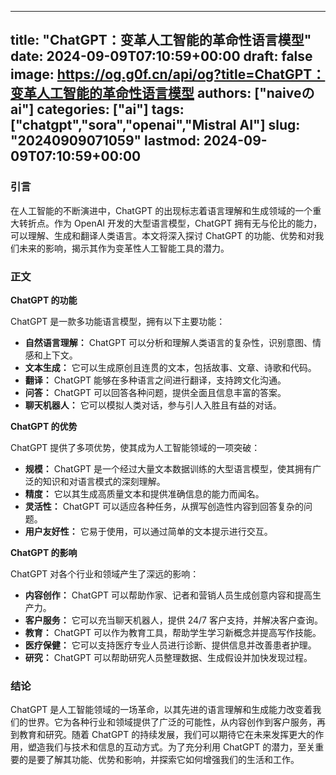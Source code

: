 
---
title: "ChatGPT：变革人工智能的革命性语言模型"
date: 2024-09-09T07:10:59+00:00
draft: false
image: https://og.g0f.cn/api/og?title=ChatGPT：变革人工智能的革命性语言模型
authors: ["naiveのai"]
categories: ["ai"]
tags: ["chatgpt","sora","openai","Mistral AI"]
slug: "20240909071059"
lastmod: 2024-09-09T07:10:59+00:00
---
### 引言

在人工智能的不断演进中，ChatGPT 的出现标志着语言理解和生成领域的一个重大转折点。作为 OpenAI 开发的大型语言模型，ChatGPT 拥有无与伦比的能力，可以理解、生成和翻译人类语言。本文将深入探讨 ChatGPT 的功能、优势和对我们未来的影响，揭示其作为变革性人工智能工具的潜力。

### 正文

**ChatGPT 的功能**

ChatGPT 是一款多功能语言模型，拥有以下主要功能：

- **自然语言理解：** ChatGPT 可以分析和理解人类语言的复杂性，识别意图、情感和上下文。
- **文本生成：** 它可以生成原创且连贯的文本，包括故事、文章、诗歌和代码。
- **翻译：** ChatGPT 能够在多种语言之间进行翻译，支持跨文化沟通。
- **问答：** ChatGPT 可以回答各种问题，提供全面且信息丰富的答案。
- **聊天机器人：** 它可以模拟人类对话，参与引人入胜且有益的对话。

**ChatGPT 的优势**

ChatGPT 提供了多项优势，使其成为人工智能领域的一项突破：

- **规模：** ChatGPT 是一个经过大量文本数据训练的大型语言模型，使其拥有广泛的知识和对语言模式的深刻理解。
- **精度：** 它以其生成高质量文本和提供准确信息的能力而闻名。
- **灵活性：** ChatGPT 可以适应各种任务，从撰写创造性内容到回答复杂的问题。
- **用户友好性：** 它易于使用，可以通过简单的文本提示进行交互。

**ChatGPT 的影响**

ChatGPT 对各个行业和领域产生了深远的影响：

- **内容创作：** ChatGPT 可以帮助作家、记者和营销人员生成创意内容和提高生产力。
- **客户服务：** 它可以充当聊天机器人，提供 24/7 客户支持，并解决客户查询。
- **教育：** ChatGPT 可以作为教育工具，帮助学生学习新概念并提高写作技能。
- **医疗保健：** 它可以支持医疗专业人员进行诊断、提供信息并改善患者护理。
- **研究：** ChatGPT 可以帮助研究人员整理数据、生成假设并加快发现过程。

### 结论

ChatGPT 是人工智能领域的一场革命，以其先进的语言理解和生成能力改变着我们的世界。它为各种行业和领域提供了广泛的可能性，从内容创作到客户服务，再到教育和研究。随着 ChatGPT 的持续发展，我们可以期待它在未来发挥更大的作用，塑造我们与技术和信息的互动方式。为了充分利用 ChatGPT 的潜力，至关重要的是要了解其功能、优势和影响，并探索它如何增强我们的生活和工作。
